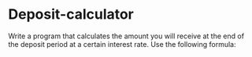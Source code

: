 # Deposit-calculator
Write a program that calculates the amount you will receive at the end of the deposit period at a certain interest rate. Use the following formula:
